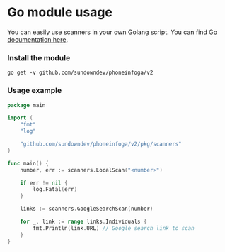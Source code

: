 # Go module usage

You can easily use scanners in your own Golang script. You can find [Go documentation here](https://pkg.go.dev/github.com/sundowndev/phoneinfoga/v2).

### Install the module

```
go get -v github.com/sundowndev/phoneinfoga/v2
```

### Usage example

```go
package main

import (
	"fmt"
	"log"

	"github.com/sundowndev/phoneinfoga/v2/pkg/scanners"
)

func main() {
	number, err := scanners.LocalScan("<number>")

	if err != nil {
		log.Fatal(err)
	}

	links := scanners.GoogleSearchScan(number)

	for _, link := range links.Individuals {
		fmt.Println(link.URL) // Google search link to scan
	}
}
```
